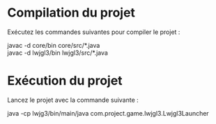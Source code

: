 <H1>Compilation du projet</H1>
<p>Exécutez les commandes suivantes pour compiler le projet :</p>

<p>javac -d core/bin core/src/*.java</br>
javac -d lwjgl3/bin lwjgl3/src/*.java </p>


<H1>Exécution du projet</H1>
<p>Lancez le projet avec la commande suivante :</p> 

java -cp lwjg3/bin/main/java com.project.game.lwjgl3.Lwjgl3Launcher
